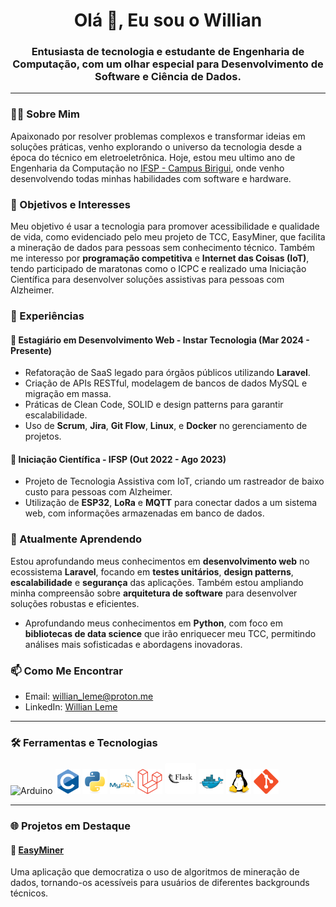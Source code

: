 <h1 align="center">Olá 👋, Eu sou o Willian</h1>
<h3 align="center">Entusiasta de tecnologia e estudante de Engenharia de Computação, com um olhar especial para Desenvolvimento de Software e Ciência de Dados.</h3>

---

### 👨‍💻 Sobre Mim
Apaixonado por resolver problemas complexos e transformar ideias em soluções práticas, venho explorando o universo da tecnologia desde a época do técnico em eletroeletrônica. Hoje, estou meu ultimo ano de Engenharia da Computação no [IFSP - Campus Birigui](https://bri.ifsp.edu.br/), onde venho desenvolvendo todas minhas habilidades com software e hardware. 

### 🎯 Objetivos e Interesses
Meu objetivo é usar a tecnologia para promover acessibilidade e qualidade de vida, como evidenciado pelo meu projeto de TCC, EasyMiner, que facilita a mineração de dados para pessoas sem conhecimento técnico. Também me interesso por **programação competitiva** e **Internet das Coisas (IoT)**, tendo participado de maratonas como o ICPC e realizado uma Iniciação Científica para desenvolver soluções assistivas para pessoas com Alzheimer.

### 🚀 Experiências
#### 💼 Estagiário em Desenvolvimento Web - Instar Tecnologia (Mar 2024 - Presente)
- Refatoração de SaaS legado para órgãos públicos utilizando **Laravel**.
- Criação de APIs RESTful, modelagem de bancos de dados MySQL e migração em massa.
- Práticas de Clean Code, SOLID e design patterns para garantir escalabilidade.
- Uso de **Scrum**, **Jira**, **Git Flow**, **Linux**, e **Docker** no gerenciamento de projetos.

#### 🔬 Iniciação Científica - IFSP (Out 2022 - Ago 2023)
- Projeto de Tecnologia Assistiva com IoT, criando um rastreador de baixo custo para pessoas com Alzheimer.
- Utilização de **ESP32**, **LoRa** e **MQTT** para conectar dados a um sistema web, com informações armazenadas em banco de dados.


### 🌱 Atualmente Aprendendo
Estou aprofundando meus conhecimentos em **desenvolvimento web** no ecossistema **Laravel**, focando em **testes unitários**, **design patterns**, **escalabilidade** e **segurança** das aplicações. Também estou ampliando minha compreensão sobre **arquitetura de software** para desenvolver soluções robustas e eficientes.

- Aprofundando meus conhecimentos em **Python**, com foco em **bibliotecas de data science** que irão enriquecer meu TCC, permitindo análises mais sofisticadas e abordagens inovadoras.

### 📫 Como Me Encontrar
- Email: [willian_leme@proton.me](mailto:willian_leme@proton.me)
- LinkedIn: [Willian Leme](https://linkedin.com/in/williangleme)
---

<h3 align="left">🛠️ Ferramentas e Tecnologias</h3>
<p align="left">
  <img src="https://cdn.worldvectorlogo.com/logos/arduino-1.svg" alt="Arduino" width="40" height="40"/>
  <img src="https://raw.githubusercontent.com/devicons/devicon/master/icons/c/c-original.svg" alt="C" width="40" height="40"/> 
  <img src="https://raw.githubusercontent.com/devicons/devicon/master/icons/python/python-original.svg" alt="Python" width="40" height="40"/> 
  <img src="https://raw.githubusercontent.com/devicons/devicon/master/icons/mysql/mysql-original-wordmark.svg" alt="MySQL" width="40" height="40"/> 
  <img src="https://raw.githubusercontent.com/devicons/devicon/master/icons/laravel/laravel-original.svg" alt="Laravel" width="40" height="40"/>
  <img src="https://github.com/devicons/devicon/blob/master/icons/flask/flask-original-wordmark.svg" alt="Flask" width="40" height="40" style="background-color: white; padding: 5px; border-radius: 5px;"/>
  <img src="https://raw.githubusercontent.com/devicons/devicon/master/icons/docker/docker-original.svg" alt="Docker" width="40" height="40"/>
  <img src="https://raw.githubusercontent.com/devicons/devicon/master/icons/linux/linux-original.svg" alt="Linux" width="40" height="40"/>
  <img src="https://raw.githubusercontent.com/devicons/devicon/master/icons/git/git-original.svg" alt="Git" width="40" height="40"/>
</p>




---

### 🌐 Projetos em Destaque
#### 🔹 [EasyMiner](https://github.com/williangrleme/EasyMinerAPI)
Uma aplicação que democratiza o uso de algoritmos de mineração de dados, tornando-os acessíveis para usuários de diferentes backgrounds técnicos.
